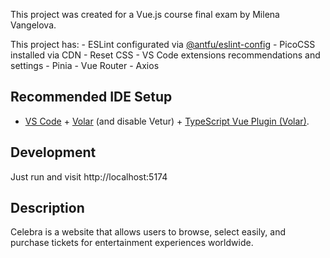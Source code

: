 This project was created for a Vue.js course final exam by Milena Vangelova. 

This project has:
    - ESLint configurated via [@antfu/eslint-config](https://github.com/antfu/eslint-config)
    - PicoCSS installed via CDN
    - Reset CSS
    - VS Code extensions recommendations and settings
    - Pinia 
    - Vue Router
    - Axios 


## Recommended IDE Setup

- [VS Code](https://code.visualstudio.com/) + [Volar](https://marketplace.visualstudio.com/items?itemName=Vue.volar) (and disable Vetur) + [TypeScript Vue Plugin (Volar)](https://marketplace.visualstudio.com/items?itemName=Vue.vscode-typescript-vue-plugin).


## Development
Just run and visit http://localhost:5174

## Description

Celebra is a website that allows users to browse, select easily, and purchase tickets for entertainment experiences worldwide.